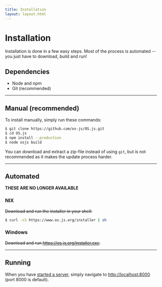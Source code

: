 ```yaml
---
title: Installation
layout: layout.html
---
```


# Installation

Installation is done in a few easy steps. Most of the process is automated -- you just have to download, build and run!

## Dependencies

- Node and npm
- Git (recommended)

---

## Manual (recommended)

To install manually, simply run these commands:

```bash
$ git clone https://github.com/os-js/OS.js.git
$ cd OS.js
$ npm install --production
$ node osjs build
```

You can download and extract a zip-file instead of using `git`, but is not recommended as it makes the update process harder.

---

## Automated

**THESE ARE NO LONGER AVAILABLE**

### NIX

~~Download and run the installer in your shell:~~

```bash
$ curl -sS https://www.os.js.org/installer | sh
```

### Windows

~~Download and run https://os.js.org/installer.exe.~~

---

## Running

When you have [started a server](/manual/server), simply navigate to [http://localhost:8000](http://localhost:8000) (port 8000 is default).
